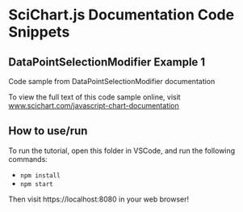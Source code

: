 # SciChart.js Documentation Code Snippets

## DataPointSelectionModifier Example 1

Code sample from DataPointSelectionModifier documentation 

To view the full text of this code sample online, visit www.scichart.com/javascript-chart-documentation

## How to use/run

To run the tutorial, open this folder in VSCode, and run the following commands:

* `npm install`
* `npm start` 

Then visit https://localhost:8080 in your web browser! 
